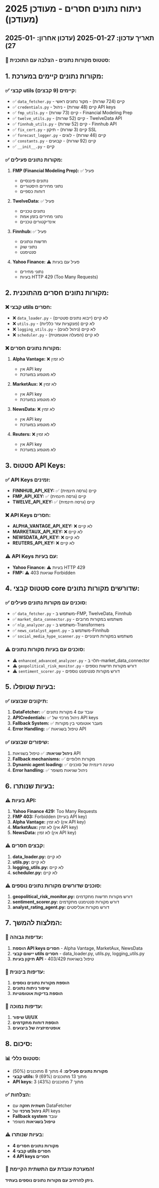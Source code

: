 # ניתוח נתונים חסרים - מעודכן 2025 (מעודכן)

## תאריך עדכון: 2025-01-27 (עדכון אחרון: 2025-01-27)

### 🎯 **סטטוס מקורות נתונים - הצלבה עם התוכנית:**

## 1. **מקורות נתונים קיימים במערכת:**

### ✅ **קבצי utils קיימים (9 קבצים):**
- ✅ `data_fetcher.py` - קיים (724 שורות) - מקור נתונים ראשי
- ✅ `credentials.py` - קיים (48 שורות) - ניהול API keys
- ✅ `fmp_utils.py` - קיים (73 שורות) - Financial Modeling Prep
- ✅ `twelve_utils.py` - קיים (52 שורות) - TwelveData API
- ✅ `finnhub_utils.py` - קיים (52 שורות) - Finnhub API
- ✅ `fix_cert.py` - קיים (3 שורות) - תיקון SSL
- ✅ `forecast_logger.py` - קיים (46 שורות) - לוגים
- ✅ `constants.py` - קיים (92 שורות) - קבועים
- ✅ `__init__.py` - קיים

### ✅ **מקורות נתונים פעילים:**
1. **FMP (Financial Modeling Prep):** ✅ פעיל
   - נתונים פיננסיים
   - נתוני מחירים היסטוריים
   - דוחות כספיים

2. **TwelveData:** ✅ פעיל
   - נתונים טכניים
   - נתוני מחירים בזמן אמת
   - אינדיקטורים טכניים

3. **Finnhub:** ✅ פעיל
   - חדשות ונתונים
   - נתוני שוק
   - סנטימנט

4. **Yahoo Finance:** ⚠️ פעיל עם בעיות
   - נתוני מחירים
   - בעיות HTTP 429 (Too Many Requests)

## 2. **מקורות נתונים חסרים מהתוכנית:**

### ❌ **קבצי utils חסרים:**
- ❌ `data_loader.py` - לא קיים (ייבוא נתונים סטטיים)
- ❌ `utils.py` - לא קיים (פונקציות עזר כלליות)
- ❌ `logging_utils.py` - לא קיים (ניהול לוגים)
- ❌ `scheduler.py` - לא קיים (הפעלה אוטומטית)

### ❌ **מקורות נתונים חסרים:**
1. **Alpha Vantage:** ❌ לא זמין
   - אין API key
   - לא מוטמע במערכת

2. **MarketAux:** ❌ לא זמין
   - אין API key
   - לא מוטמע במערכת

3. **NewsData:** ❌ לא זמין
   - אין API key
   - לא מוטמע במערכת

4. **Reuters:** ❌ לא זמין
   - אין API key
   - לא מוטמע במערכת

## 3. **סטטוס API Keys:**

### ✅ **API Keys זמינים:**
- **FINNHUB_API_KEY:** ✅ קיים (גרסה חינמית)
- **FMP_API_KEY:** ✅ קיים (גרסה חינמית)
- **TWELVE_API_KEY:** ✅ קיים (גרסה חינמית)

### ❌ **API Keys חסרים:**
- **ALPHA_VANTAGE_API_KEY:** ❌ לא קיים
- **MARKETAUX_API_KEY:** ❌ לא קיים
- **NEWSDATA_API_KEY:** ❌ לא קיים
- **REUTERS_API_KEY:** ❌ לא קיים

### ⚠️ **API Keys עם בעיות:**
- **Yahoo Finance:** ⚠️ בעיות HTTP 429
- **FMP:** ⚠️ שגיאות 403 Forbidden

## 4. **סטטוס קבצי core שדורשים מקורות נתונים:**

### ✅ **סוכנים עם מקורות נתונים פעילים:**
- ✅ `data_fetcher.py` - משתמש ב-FMP, TwelveData, Finnhub
- ✅ `market_data_connector.py` - משתמש במקורות מרובים
- ✅ `nlp_analyzer.py` - משתמש ב-Transformers
- ✅ `news_catalyst_agent.py` - משתמש ב-Finnhub
- ✅ `social_media_hype_scanner.py` - משתמש במקורות חיצוניים

### ⚠️ **סוכנים עם בעיות מקורות נתונים:**
- ⚠️ `enhanced_advanced_analyzer.py` - תלוי ב-market_data_connector
- ⚠️ `geopolitical_risk_monitor.py` - דורש מקורות חדשות נוספים
- ⚠️ `sentiment_scorer.py` - דורש מקורות סנטימנט נוספים

## 5. **בעיות שטופלו:**

### ✅ **תיקונים שבוצעו:**
1. **DataFetcher:** ✅ עובד עם 4 מקורות נתונים
2. **APICredentials:** ✅ ניהול מרכזי של API keys
3. **Fallback System:** ✅ מעבר אוטומטי בין מקורות
4. **Error Handling:** ✅ טיפול בשגיאות API

### ✅ **שיפורים שבוצעו:**
1. **ניהול שגיאות:** ✅ טיפול בשגיאות API
2. **Fallback mechanisms:** ✅ מקורות חלופיים
3. **Dynamic agent loading:** ✅ טעינה דינמית של סוכנים
4. **Error handling:** ✅ ניהול שגיאות משופר

## 6. **בעיות שנותרו:**

### ⚠️ **בעיות API:**
1. **Yahoo Finance 429:** Too Many Requests
2. **FMP 403:** Forbidden (בעיית API key)
3. **Alpha Vantage:** לא זמין (אין API key)
4. **MarketAux:** לא זמין (אין API key)
5. **NewsData:** לא זמין (אין API key)

### ⚠️ **קבצים חסרים:**
1. **data_loader.py:** לא קיים
2. **utils.py:** לא קיים
3. **logging_utils.py:** לא קיים
4. **scheduler.py:** לא קיים

### ⚠️ **סוכנים שדורשים מקורות נתונים נוספים:**
1. **geopolitical_risk_monitor.py:** דורש מקורות חדשות מתקדמים
2. **sentiment_scorer.py:** דורש מקורות סנטימנט מתקדמים
3. **analyst_rating_agent.py:** דורש מקורות אנליסטים

## 7. **המלצות להמשך:**

### 🎯 **עדיפות גבוהה:**
1. **הוספת API keys חסרים** - Alpha Vantage, MarketAux, NewsData
2. **יישום קבצי utils חסרים** - data_loader.py, utils.py, logging_utils.py
3. **תיקון בעיות API** - טיפול בשגיאות 403/429

### 🎯 **עדיפות בינונית:**
1. **הוספת מקורות נתונים נוספים**
2. **שיפור ניתוח נתונים**
3. **הוספת בדיקות אוטומטיות**

### 🎯 **עדיפות נמוכה:**
1. **שיפור UI/UX**
2. **הוספת דוחות מתקדמים**
3. **אופטימיזציה של ביצועים**

## 8. **סיכום:**

### 📊 **סטטוס כללי:**
- **מקורות נתונים פעילים:** 4 מתוך 8 מתוכננים (50%)
- **קבצי utils:** 9 מתוך 13 מתוכננים (69%)
- **API keys:** 3 מתוך 7 מתוכננים (43%)

### ✅ **הצלחות:**
- **תשתית חזקה** עם DataFetcher
- **ניהול מרכזי** של API keys
- **Fallback system** עובד
- **טיפול בשגיאות** משופר

### ⚠️ **בעיות שנותרו:**
- **4 מקורות נתונים חסרים**
- **4 קבצי utils חסרים**
- **4 API keys חסרים**

### 🚀 **המערכת עובדת עם התשתית הקיימת!**
**ניתן להרחיב עם מקורות נתונים נוספים בעתיד.** 